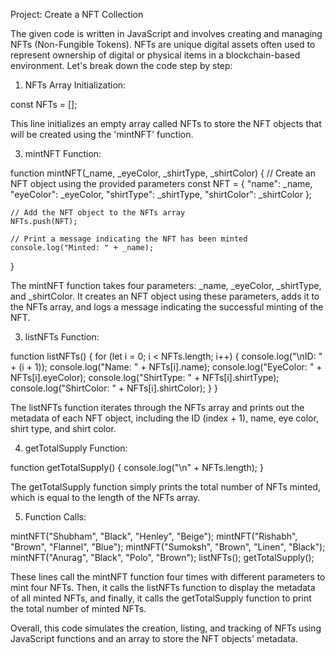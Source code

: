 Project: Create a NFT Collection

The given code is written in JavaScript and involves creating and managing NFTs (Non-Fungible Tokens). NFTs are unique digital assets often used to represent ownership of digital or physical items in a blockchain-based environment. Let's break down the code step by step:

1. NFTs Array Initialization:
   
const NFTs = [];

This line initializes an empty array called NFTs to store the NFT objects that will be created using the 'mintNFT' function.

3. mintNFT Function:
   
function mintNFT(_name, _eyeColor, _shirtType, _shirtColor) {
    // Create an NFT object using the provided parameters
    const NFT = {
        "name": _name,
        "eyeColor": _eyeColor,
        "shirtType": _shirtType,
        "shirtColor": _shirtColor
    };

    // Add the NFT object to the NFTs array
    NFTs.push(NFT);

    // Print a message indicating the NFT has been minted
    console.log("Minted: " + _name);
}

The mintNFT function takes four parameters: _name, _eyeColor, _shirtType, and _shirtColor. It creates an NFT object using these parameters, adds it to the NFTs array, and logs a message indicating the successful minting of the NFT.

3. listNFTs Function:
   
function listNFTs() {
    for (let i = 0; i < NFTs.length; i++) {
        console.log("\nID: " + (i + 1));
        console.log("Name: " + NFTs[i].name);
        console.log("EyeColor: " + NFTs[i].eyeColor);
        console.log("ShirtType: " + NFTs[i].shirtType);
        console.log("ShirtColor: " + NFTs[i].shirtColor);
    }
}

The listNFTs function iterates through the NFTs array and prints out the metadata of each NFT object, including the ID (index + 1), name, eye color, shirt type, and shirt color.

4. getTotalSupply Function:

function getTotalSupply() {
    console.log("\n" + NFTs.length);
}

The getTotalSupply function simply prints the total number of NFTs minted, which is equal to the length of the NFTs array.

5. Function Calls:

mintNFT("Shubham", "Black", "Henley", "Beige");
mintNFT("Rishabh", "Brown", "Flannel", "Blue");
mintNFT("Sumoksh", "Brown", "Linen", "Black");
mintNFT("Anurag", "Black", "Polo", "Brown");
listNFTs();
getTotalSupply();

These lines call the mintNFT function four times with different parameters to mint four NFTs. Then, it calls the listNFTs function to display the metadata of all minted NFTs, and finally, it calls the getTotalSupply function to print the total number of minted NFTs.

Overall, this code simulates the creation, listing, and tracking of NFTs using JavaScript functions and an array to store the NFT objects' metadata.
